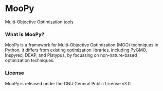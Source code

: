 # MooPy
Multi-Objective Optimization tools

### What is MooPy?
MooPy is a framework for Multi-Objective Optimization (MOO) 
techniques in Python. It differs from existing optimization 
libraries, including PyGMO, Inspyred, DEAP, and Platypus, 
by focussing on non-nature-based optimization techniques.



### License

MooPy is released under the GNU General Public License v3.0.
